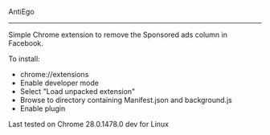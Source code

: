 AntiEgo
*******************
Simple Chrome extension to remove the Sponsored ads column in Facebook.

To install:
* chrome://extensions
* Enable developer mode
* Select "Load unpacked extension"
* Browse to directory containing Manifest.json and background.js
* Enable plugin

Last tested on Chrome 28.0.1478.0 dev for Linux
